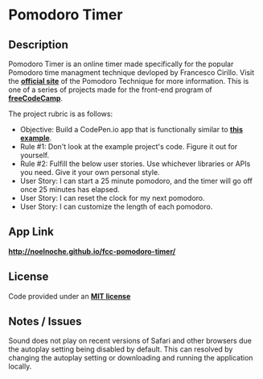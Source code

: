 Pomodoro Timer
===

Description
---
Pomodoro Timer is an online timer made specifically for the popular Pomodoro time managment technique devloped by Francesco Cirillo.
Visit the **[official site](https://francescocirillo.com/pages/pomodoro-technique)** of the Pomodoro Technique for more information.
This is one of a series of projects made for the front-end program of **[freeCodeCamp](http://www.freecodecamp.com/)**.

The project rubric is as follows:

+ Objective: Build a CodePen.io app that is functionally similar to **[this example](http://codepen.io/FreeCodeCamp/full/VemPZX)**.
+ Rule #1: Don't look at the example project's code. Figure it out for yourself.
+ Rule #2: Fulfill the below user stories. Use whichever libraries or APIs you need. Give it your own personal style.
+ User Story: I can start a 25 minute pomodoro, and the timer will go off once 25 minutes has elapsed.
+ User Story: I can reset the clock for my next pomodoro.
+ User Story: I can customize the length of each pomodoro.


App Link
---
**<http://noelnoche.github.io/fcc-pomodoro-timer/>**


License
---
Code provided under an **[MIT license](https://github.com/noelnoche/fcc-pomodoro-timer/blob/gh-pages/LICENSE.md)**



Notes / Issues
---
Sound does not play on recent versions of Safari and other browsers due the autoplay setting being disabled by default. 
This can resolved by changing the autoplay setting or downloading and running the application locally.
